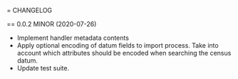 = CHANGELOG

== 0.0.2 MINOR (2020-07-26)
- Implement handler metadata contents
- Apply optional encoding of datum fields to import process. Take into account which attributes should be encoded when searching the census datum.
- Update test suite.
